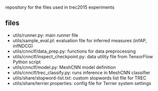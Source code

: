 repository for the files used in trec2015 experiments

files
-----
- utils/runner.py: main *runner* file
- utils/sample_eval.pl: evaluation file for inferred measures (infAP, infNDCG)
- utils/cnnclf/data_prep.py: functions for data preprocessing
- utils/cnnclf/inspect_checkpoint.py: data utility file from TensorFlow Python
  script
- utils/cnnclf/model.py: MeshCNN model definition
- utils/cnnclf/trec_classify.py: runs inference in MeshCNN classifier
- utils/share/stopword-list.txt: custom stopwords list file for TREC
- utils/share/terrier.properties: config file for Terrier system settings
